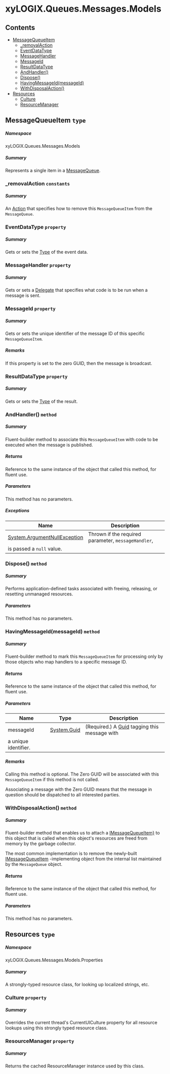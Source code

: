 <a name='assembly'></a>
# xyLOGIX.Queues.Messages.Models

## Contents

- [MessageQueueItem](#T-xyLOGIX-Queues-Messages-Models-MessageQueueItem 'xyLOGIX.Queues.Messages.Models.MessageQueueItem')
  - [_removalAction](#F-xyLOGIX-Queues-Messages-Models-MessageQueueItem-_removalAction 'xyLOGIX.Queues.Messages.Models.MessageQueueItem._removalAction')
  - [EventDataType](#P-xyLOGIX-Queues-Messages-Models-MessageQueueItem-EventDataType 'xyLOGIX.Queues.Messages.Models.MessageQueueItem.EventDataType')
  - [MessageHandler](#P-xyLOGIX-Queues-Messages-Models-MessageQueueItem-MessageHandler 'xyLOGIX.Queues.Messages.Models.MessageQueueItem.MessageHandler')
  - [MessageId](#P-xyLOGIX-Queues-Messages-Models-MessageQueueItem-MessageId 'xyLOGIX.Queues.Messages.Models.MessageQueueItem.MessageId')
  - [ResultDataType](#P-xyLOGIX-Queues-Messages-Models-MessageQueueItem-ResultDataType 'xyLOGIX.Queues.Messages.Models.MessageQueueItem.ResultDataType')
  - [AndHandler()](#M-xyLOGIX-Queues-Messages-Models-MessageQueueItem-AndHandler-System-Delegate- 'xyLOGIX.Queues.Messages.Models.MessageQueueItem.AndHandler(System.Delegate)')
  - [Dispose()](#M-xyLOGIX-Queues-Messages-Models-MessageQueueItem-Dispose 'xyLOGIX.Queues.Messages.Models.MessageQueueItem.Dispose')
  - [HavingMessageId(messageId)](#M-xyLOGIX-Queues-Messages-Models-MessageQueueItem-HavingMessageId-System-Guid- 'xyLOGIX.Queues.Messages.Models.MessageQueueItem.HavingMessageId(System.Guid)')
  - [WithDisposalAction()](#M-xyLOGIX-Queues-Messages-Models-MessageQueueItem-WithDisposalAction-System-Action{xyLOGIX-Queues-Messages-Interfaces-IMessageQueueItem}- 'xyLOGIX.Queues.Messages.Models.MessageQueueItem.WithDisposalAction(System.Action{xyLOGIX.Queues.Messages.Interfaces.IMessageQueueItem})')
- [Resources](#T-xyLOGIX-Queues-Messages-Models-Properties-Resources 'xyLOGIX.Queues.Messages.Models.Properties.Resources')
  - [Culture](#P-xyLOGIX-Queues-Messages-Models-Properties-Resources-Culture 'xyLOGIX.Queues.Messages.Models.Properties.Resources.Culture')
  - [ResourceManager](#P-xyLOGIX-Queues-Messages-Models-Properties-Resources-ResourceManager 'xyLOGIX.Queues.Messages.Models.Properties.Resources.ResourceManager')

<a name='T-xyLOGIX-Queues-Messages-Models-MessageQueueItem'></a>
## MessageQueueItem `type`

##### Namespace

xyLOGIX.Queues.Messages.Models

##### Summary

Represents a single item in a
[MessageQueue](#T-xyLOGIX-Queues-Messages-MessageQueue 'xyLOGIX.Queues.Messages.MessageQueue').

<a name='F-xyLOGIX-Queues-Messages-Models-MessageQueueItem-_removalAction'></a>
### _removalAction `constants`

##### Summary

An [Action](http://msdn.microsoft.com/query/dev14.query?appId=Dev14IDEF1&l=EN-US&k=k:System.Action 'System.Action') that specifies how to remove this
`MessageQueueItem` from the `MessageQueue`.

<a name='P-xyLOGIX-Queues-Messages-Models-MessageQueueItem-EventDataType'></a>
### EventDataType `property`

##### Summary

Gets or sets the [Type](http://msdn.microsoft.com/query/dev14.query?appId=Dev14IDEF1&l=EN-US&k=k:System.Type 'System.Type') of the event data.

<a name='P-xyLOGIX-Queues-Messages-Models-MessageQueueItem-MessageHandler'></a>
### MessageHandler `property`

##### Summary

Gets or sets a [Delegate](http://msdn.microsoft.com/query/dev14.query?appId=Dev14IDEF1&l=EN-US&k=k:System.Delegate 'System.Delegate') that specifies what
code is to be run when a message is sent.

<a name='P-xyLOGIX-Queues-Messages-Models-MessageQueueItem-MessageId'></a>
### MessageId `property`

##### Summary

Gets or sets the unique identifier of the message ID of this
specific `MessageQueueItem`.

##### Remarks

If this property is set to the zero GUID, then the message is broadcast.

<a name='P-xyLOGIX-Queues-Messages-Models-MessageQueueItem-ResultDataType'></a>
### ResultDataType `property`

##### Summary

Gets or sets the [Type](http://msdn.microsoft.com/query/dev14.query?appId=Dev14IDEF1&l=EN-US&k=k:System.Type 'System.Type') of the result.

<a name='M-xyLOGIX-Queues-Messages-Models-MessageQueueItem-AndHandler-System-Delegate-'></a>
### AndHandler() `method`

##### Summary

Fluent-builder method to associate this `MessageQueueItem` with
code to be executed when the message is published.

##### Returns

Reference to the same instance of the object that called this
method, for fluent use.

##### Parameters

This method has no parameters.

##### Exceptions

| Name | Description |
| ---- | ----------- |
| [System.ArgumentNullException](http://msdn.microsoft.com/query/dev14.query?appId=Dev14IDEF1&l=EN-US&k=k:System.ArgumentNullException 'System.ArgumentNullException') | Thrown if the required parameter, `messageHandler`,
is passed a `null` value. |

<a name='M-xyLOGIX-Queues-Messages-Models-MessageQueueItem-Dispose'></a>
### Dispose() `method`

##### Summary

Performs application-defined tasks associated with freeing,
releasing, or resetting unmanaged resources.

##### Parameters

This method has no parameters.

<a name='M-xyLOGIX-Queues-Messages-Models-MessageQueueItem-HavingMessageId-System-Guid-'></a>
### HavingMessageId(messageId) `method`

##### Summary

Fluent-builder method to mark this `MessageQueueItem` for
processing only by those objects who map handlers to a specific
message ID.

##### Returns

Reference to the same instance of the object that called this
method, for fluent use.

##### Parameters

| Name | Type | Description |
| ---- | ---- | ----------- |
| messageId | [System.Guid](http://msdn.microsoft.com/query/dev14.query?appId=Dev14IDEF1&l=EN-US&k=k:System.Guid 'System.Guid') | (Required.) A [Guid](http://msdn.microsoft.com/query/dev14.query?appId=Dev14IDEF1&l=EN-US&k=k:System.Guid 'System.Guid') tagging this message with
a unique identifier. |

##### Remarks

Calling this method is optional. The Zero GUID will be associated
with this `MessageQueueItem` if this method is not called.



Associating a message with the Zero GUID means that the message in
question should be dispatched to all interested parties.

<a name='M-xyLOGIX-Queues-Messages-Models-MessageQueueItem-WithDisposalAction-System-Action{xyLOGIX-Queues-Messages-Interfaces-IMessageQueueItem}-'></a>
### WithDisposalAction() `method`

##### Summary

Fluent-builder method that enables us to attach a
[IMessageQueueItem}](http://msdn.microsoft.com/query/dev14.query?appId=Dev14IDEF1&l=EN-US&k=k:System.Action 'System.Action{xyLOGIX.Queues.Messages.Interfaces.IMessageQueueItem}')
to this object that is called when this object's resources are freed
from memory by the garbage collector.



The most common implementation is to remove the newly-built
[IMessageQueueItem](#T-xyLOGIX-Queues-Messages-Interfaces-IMessageQueueItem 'xyLOGIX.Queues.Messages.Interfaces.IMessageQueueItem')
-implementing object from the internal list maintained by the
`MessageQueue` object.

##### Returns

Reference to the same instance of the object that called this
method, for fluent use.

##### Parameters

This method has no parameters.

<a name='T-xyLOGIX-Queues-Messages-Models-Properties-Resources'></a>
## Resources `type`

##### Namespace

xyLOGIX.Queues.Messages.Models.Properties

##### Summary

A strongly-typed resource class, for looking up localized strings, etc.

<a name='P-xyLOGIX-Queues-Messages-Models-Properties-Resources-Culture'></a>
### Culture `property`

##### Summary

Overrides the current thread's CurrentUICulture property for all
  resource lookups using this strongly typed resource class.

<a name='P-xyLOGIX-Queues-Messages-Models-Properties-Resources-ResourceManager'></a>
### ResourceManager `property`

##### Summary

Returns the cached ResourceManager instance used by this class.
